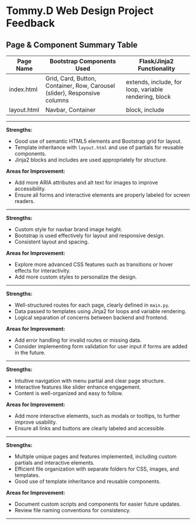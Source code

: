 # Tommy.D Web Design Project Feedback

## Page & Component Summary Table

| Page Name   | Bootstrap Components Used                                                 | Flask/Jinja2 Functionality                            |
| ----------- | ------------------------------------------------------------------------- | ----------------------------------------------------- |
| index.html  | Grid, Card, Button, Container, Row, Carousel (slider), Responsive columns | extends, include, for loop, variable rendering, block |
| layout.html | Navbar, Container                                                         | block, include                                        |

---

**Strengths:**

- Good use of semantic HTML5 elements and Bootstrap grid for layout.
- Template inheritance with `layout.html` and use of partials for reusable components.
- Jinja2 blocks and includes are used appropriately for structure.

**Areas for Improvement:**

- Add more ARIA attributes and alt text for images to improve accessibility.
- Ensure all forms and interactive elements are properly labeled for screen readers.

---

**Strengths:**

- Custom style for navbar brand image height.
- Bootstrap is used effectively for layout and responsive design.
- Consistent layout and spacing.

**Areas for Improvement:**

- Explore more advanced CSS features such as transitions or hover effects for interactivity.
- Add more custom styles to personalize the design.

---

**Strengths:**

- Well-structured routes for each page, clearly defined in `main.py`.
- Data passed to templates using Jinja2 for loops and variable rendering.
- Logical separation of concerns between backend and frontend.

**Areas for Improvement:**

- Add error handling for invalid routes or missing data.
- Consider implementing form validation for user input if forms are added in the future.

---

**Strengths:**

- Intuitive navigation with menu partial and clear page structure.
- Interactive features like slider enhance engagement.
- Content is well-organized and easy to follow.

**Areas for Improvement:**

- Add more interactive elements, such as modals or tooltips, to further improve usability.
- Ensure all links and buttons are clearly labeled and accessible.

---

**Strengths:**

- Multiple unique pages and features implemented, including custom partials and interactive elements.
- Efficient file organization with separate folders for CSS, images, and templates.
- Good use of template inheritance and reusable components.

**Areas for Improvement:**

- Document custom scripts and components for easier future updates.
- Review file naming conventions for consistency.

---
